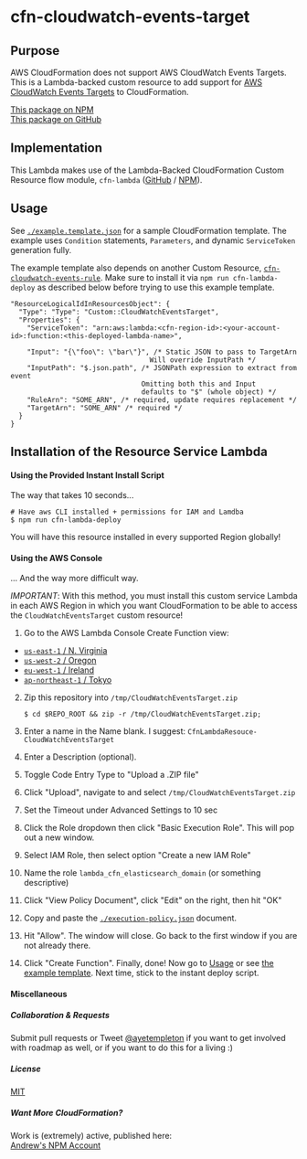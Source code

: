 
# cfn-cloudwatch-events-target



## Purpose

AWS CloudFormation does not support AWS CloudWatch Events Targets. This is a Lambda-backed custom resource to add support for [AWS CloudWatch Events Targets](http://docs.aws.amazon.com/AmazonCloudWatch/latest/DeveloperGuide/WhatIsCloudWatchEvents.html) to CloudFormation.

[This package on NPM](https://www.npmjs.com/package/cfn-cloudwatch-events-target)  
[This package on GitHub](https://www.github.com/andrew-templeton/cfn-cloudwatch-events-target)


## Implementation

This Lambda makes use of the Lambda-Backed CloudFormation Custom Resource flow module, `cfn-lambda` ([GitHub](https://github.com/andrew-templeton/cfn-lambda) / [NPM](https://www.npmjs.com/package/cfn-lambda)).


## Usage

  See [`./example.template.json`](./example.template.json) for a sample CloudFormation template. The example uses `Condition` statements, `Parameters`, and dynamic `ServiceToken` generation fully.

  The example template also depends on another Custom Resource, [`cfn-cloudwatch-events-rule`](https://github.com/andrew-templeton/cfn-cloudwatch-events-rule). Make sure to install it via `npm run cfn-lambda-deploy` as described below before trying to use this example template.


    "ResourceLogicalIdInResourcesObject": {
      "Type": "Type": "Custom::CloudWatchEventsTarget",
      "Properties": {
        "ServiceToken": "arn:aws:lambda:<cfn-region-id>:<your-account-id>:function:<this-deployed-lambda-name>",

        "Input": "{\"foo\": \"bar\"}", /* Static JSON to pass to TargetArn
                                      Will override InputPath */
        "InputPath": "$.json.path", /* JSONPath expression to extract from event
                                    Omitting both this and Input
                                    defaults to "$" (whole object) */
        "RuleArn": "SOME_ARN", /* required, update requires replacement */
        "TargetArn": "SOME_ARN" /* required */
      }
    }



## Installation of the Resource Service Lambda

#### Using the Provided Instant Install Script

The way that takes 10 seconds...

    # Have aws CLI installed + permissions for IAM and Lamdba
    $ npm run cfn-lambda-deploy


You will have this resource installed in every supported Region globally!


#### Using the AWS Console

... And the way more difficult way.

*IMPORTANT*: With this method, you must install this custom service Lambda in each AWS Region in which you want CloudFormation to be able to access the `CloudWatchEventsTarget` custom resource!

1. Go to the AWS Lambda Console Create Function view:
  - [`us-east-1` / N. Virginia](https://console.aws.amazon.com/lambda/home?region=us-east-1#/create?step=2)
  - [`us-west-2` / Oregon](https://console.aws.amazon.com/lambda/home?region=us-west-2#/create?step=2)
  - [`eu-west-1` / Ireland](https://console.aws.amazon.com/lambda/home?region=eu-west-1#/create?step=2)
  - [`ap-northeast-1` / Tokyo](https://console.aws.amazon.com/lambda/home?region=ap-northeast-1#/create?step=2)
2. Zip this repository into `/tmp/CloudWatchEventsTarget.zip`

    `$ cd $REPO_ROOT && zip -r /tmp/CloudWatchEventsTarget.zip;`

3. Enter a name in the Name blank. I suggest: `CfnLambdaResouce-CloudWatchEventsTarget`
4. Enter a Description (optional).
5. Toggle Code Entry Type to "Upload a .ZIP file"
6. Click "Upload", navigate to and select `/tmp/CloudWatchEventsTarget.zip`
7. Set the Timeout under Advanced Settings to 10 sec
8. Click the Role dropdown then click "Basic Execution Role". This will pop out a new window.
9. Select IAM Role, then select option "Create a new IAM Role"
10. Name the role `lambda_cfn_elasticsearch_domain` (or something descriptive)
11. Click "View Policy Document", click "Edit" on the right, then hit "OK"
12. Copy and paste the [`./execution-policy.json`](./execution-policy.json) document.
13. Hit "Allow". The window will close. Go back to the first window if you are not already there.
14. Click "Create Function". Finally, done! Now go to [Usage](#usage) or see [the example template](./example.template.json). Next time, stick to the instant deploy script.


#### Miscellaneous

##### Collaboration & Requests

Submit pull requests or Tweet [@ayetempleton](https://twitter.com/ayetempleton) if you want to get involved with roadmap as well, or if you want to do this for a living :)


##### License

[MIT](./License)


##### Want More CloudFormation?

Work is (extremely) active, published here:  
[Andrew's NPM Account](https://www.npmjs.com/~andrew-templeton)
